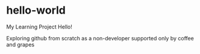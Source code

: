 # hello-world
My Learning Project
Hello!

Exploring github from scratch as a non-developer supported only by coffee and grapes
